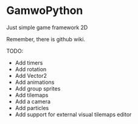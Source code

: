 # GamwoPython
Just simple game framework 2D

Remember, there is github wiki.

TODO:
  - Add timers
  - Add rotation
  - Add Vector2
  - Add animations
  - Add group sprites
  - Add tilemaps
  - Add a camera
  - Add particles
  - Add support for external visual tilemaps editor
